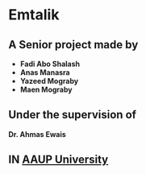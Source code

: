 # Emtalik
## A Senior project made by
- **Fadi Abo Shalash**
- **Anas Manasra**
- **Yazeed Mograby**
- **Maen Mograby**
## Under the supervision of
**Dr. Ahmas Ewais**
## IN [AAUP University](https://www.aaup.edu)
